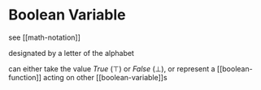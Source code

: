 # Boolean Variable

see [[math-notation]]

designated by a letter of the alphabet

can either take the value _True_ ($\top$) or _False_ ($\bot$), or represent a [[boolean-function]] acting on other [[boolean-variable]]s
